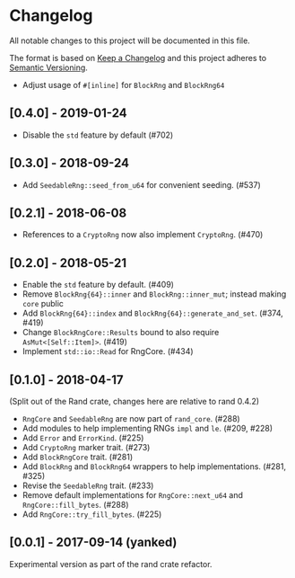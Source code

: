 # Changelog
All notable changes to this project will be documented in this file.

The format is based on [Keep a Changelog](http://keepachangelog.com/en/1.0.0/)
and this project adheres to [Semantic Versioning](https://semver.org/spec/v2.0.0.html).

- Adjust usage of `#[inline]` for `BlockRng` and `BlockRng64`
## [0.4.0] - 2019-01-24
- Disable the `std` feature by default (#702)

## [0.3.0] - 2018-09-24
- Add `SeedableRng::seed_from_u64` for convenient seeding. (#537)

## [0.2.1] - 2018-06-08
- References to a `CryptoRng` now also implement `CryptoRng`. (#470)

## [0.2.0] - 2018-05-21
- Enable the `std` feature by default. (#409)
- Remove `BlockRng{64}::inner` and `BlockRng::inner_mut`; instead making `core` public
- Add `BlockRng{64}::index` and `BlockRng{64}::generate_and_set`. (#374, #419)
- Change `BlockRngCore::Results` bound to also require `AsMut<[Self::Item]>`. (#419)
- Implement `std::io::Read` for RngCore. (#434)

## [0.1.0] - 2018-04-17
(Split out of the Rand crate, changes here are relative to rand 0.4.2)
- `RngCore` and `SeedableRng` are now part of `rand_core`. (#288)
- Add modules to help implementing RNGs `impl` and `le`. (#209, #228)
- Add `Error` and `ErrorKind`. (#225)
- Add `CryptoRng` marker trait. (#273)
- Add `BlockRngCore` trait. (#281)
- Add `BlockRng` and `BlockRng64` wrappers to help implementations. (#281, #325)
- Revise the `SeedableRng` trait. (#233)
- Remove default implementations for `RngCore::next_u64` and `RngCore::fill_bytes`. (#288)
- Add `RngCore::try_fill_bytes`. (#225)

## [0.0.1] - 2017-09-14 (yanked)
Experimental version as part of the rand crate refactor.
